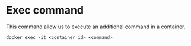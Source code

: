 # Exec command

This command allow us to execute an additional command in a container.

    docker exec -it <container_id> <command>
